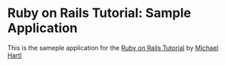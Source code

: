 # Ruby on Rails Tutorial: Sample Application 

This is the sameple application for the [Ruby on Rails Tutorial](http://railstutorial.org/) by [Michael Hartl](http://michael.hartl.com/)